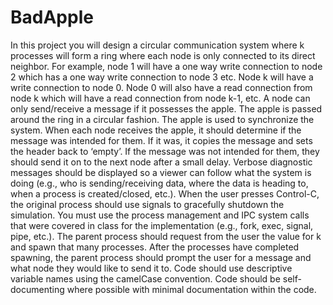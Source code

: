 # BadApple
In this project you will design a circular communication system where k processes will form a ring where each node is only connected to its direct neighbor. For example, node 1 will have a one way write connection to node 2 which has a one way write connection to node 3 etc. Node k will have a write connection to node 0. Node 0 will also have a read connection from node k which will have a read connection from node k-1, etc.
A node can only send/receive a message if it possesses the apple. The apple is passed around the ring in a circular fashion. The apple is used to synchronize the system.
When each node receives the apple, it should determine if the message was intended for them. If it was, it copies the message and sets the header back to ‘empty’. If the message was not intended for them, they should send it on to the next node after a small delay. Verbose diagnostic messages should be displayed so a viewer can follow what the system is doing (e.g., who is sending/receiving data, where the data is heading to, when a process is created/closed, etc.).
When the user presses Control-C, the original process should use signals to gracefully shutdown the simulation. You must use the process management and IPC system calls that were covered in class for the implementation (e.g., fork, exec, signal, pipe, etc.).
The parent process should request from the user the value for k and spawn that many processes. After the processes have completed spawning, the parent process should prompt the user for a message and what node they would like to send it to.
Code should use descriptive variable names using the camelCase convention. Code should be self-documenting where possible with minimal documentation within the code.
